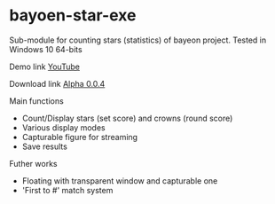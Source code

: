 # bayoen-star-exe
Sub-module for counting stars (statistics) of bayeon project.
Tested in Windows 10 64-bits

Demo link
[YouTube](https://youtu.be/d3a80QGKDsY)

Download link
[Alpha 0.0.4](https://github.com/bayoen/bayoen-star-exe/raw/master/bayoen-star-exe/bin/x64/bayoen-star-0.0.5.zip)


Main functions

- Count/Display stars (set score) and crowns (round score)
- Various display modes
- Capturable figure for streaming
- Save results

Futher works

- Floating with transparent window and capturable one
- 'First to #' match system

